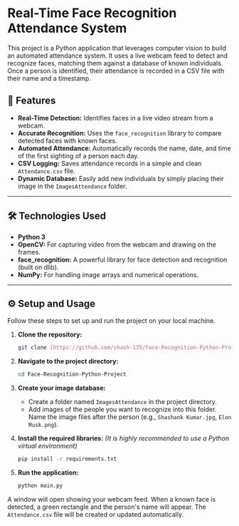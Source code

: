 # Real-Time Face Recognition Attendance System

This project is a Python application that leverages computer vision to build an automated attendance system. It uses a live webcam feed to detect and recognize faces, matching them against a database of known individuals. Once a person is identified, their attendance is recorded in a CSV file with their name and a timestamp.



## 🚀 Features

-   **Real-Time Detection:** Identifies faces in a live video stream from a webcam.
-   **Accurate Recognition:** Uses the `face_recognition` library to compare detected faces with known faces.
-   **Automated Attendance:** Automatically records the name, date, and time of the first sighting of a person each day.
-   **CSV Logging:** Saves attendance records in a simple and clean `Attendance.csv` file.
-   **Dynamic Database:** Easily add new individuals by simply placing their image in the `ImagesAttendance` folder.

---

## 🛠️ Technologies Used

-   **Python 3**
-   **OpenCV:** For capturing video from the webcam and drawing on the frames.
-   **face_recognition:** A powerful library for face detection and recognition (built on dlib).
-   **NumPy:** For handling image arrays and numerical operations.

---

## ⚙️ Setup and Usage

Follow these steps to set up and run the project on your local machine.

1.  **Clone the repository:**
    ```bash
    git clone [https://github.com/shash-135/Face-Recognition-Python-Project.git](https://github.com/shash-135/Face-Recognition-Python-Project.git)
    ```
2.  **Navigate to the project directory:**
    ```bash
    cd Face-Recognition-Python-Project
    ```
3.  **Create your image database:**
    -   Create a folder named `ImagesAttendance` in the project directory.
    -   Add images of the people you want to recognize into this folder. Name the image files after the person (e.g., `Shashank Kumar.jpg`, `Elon Musk.png`).

4.  **Install the required libraries:**
    *(It is highly recommended to use a Python virtual environment)*
    ```bash
    pip install -r requirements.txt
    ```

5.  **Run the application:**
    ```bash
    python main.py
    ```

A window will open showing your webcam feed. When a known face is detected, a green rectangle and the person's name will appear. The `Attendance.csv` file will be created or updated automatically.
